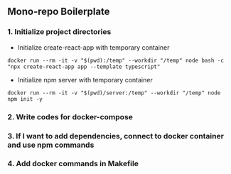 ## Mono-repo Boilerplate
### 1. Initialize project directories
* Initialize create-react-app with temporary container
```
docker run --rm -it -v "$(pwd):/temp" --workdir "/temp" node bash -c "npx create-react-app app --template typescript"
```
* Initialize npm server with temporary container
```
docker run --rm -it -v "$(pwd)/server:/temp" --workdir "/temp" node npm init -y
```

### 2. Write codes for docker-compose
### 3. If I want to add dependencies, connect to docker container and use npm commands
### 4. Add docker commands in Makefile